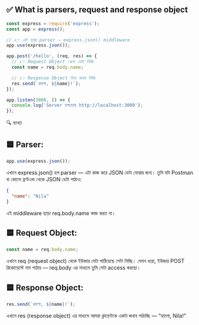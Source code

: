 ## ✅ What is parsers, request and response object

```js
const express = require('express');
const app = express();

// 👉 এটা হচ্ছে parser — express.json() middleware
app.use(express.json());

app.post('/hello', (req, res) => {
  // 👉 Request Object থেকে ডেটা নিচ্ছি
  const name = req.body.name;

  // 👉 Response Object দিয়ে জবাব দিচ্ছি
  res.send(`হ্যালো, ${name}!`);
});

app.listen(3000, () => {
  console.log('Server চলতেছে http://localhost:3000');
});
```

🔍 ব্যাখ্যা

## 🟦 Parser:

```js
app.use(express.json());
```

এখানে express.json() হল parser — এটা কাজ করে JSON ডেটা বোঝার জন্য। তুমি যদি
Postman বা কোনো ফ্রন্টএন্ড থেকে JSON ডেটা পাঠাও:

```json
{
  "name": "Nila"
}
```

এই middleware ছাড়া req.body.name কাজ করত না।

## 🟦 Request Object:

```js
const name = req.body.name;
```

এখানে req (request object) থেকে ইউজার যেটা পাঠিয়েছে সেটা নিচ্ছি। যেমন ধরো, ইউজার
POST রিকোয়েস্টে নাম পাঠায় — req.body এর মাধ্যমে তুমি সেটা access করছো।

## 🟦 Response Object:

```js
res.send(`হ্যালো, ${name}!`);
```

এখানে res (response object) এর মাধ্যমে আমরা ক্লায়েন্টকে একটা জবাব পাঠাচ্ছি —
“হ্যালো, Nila!”
